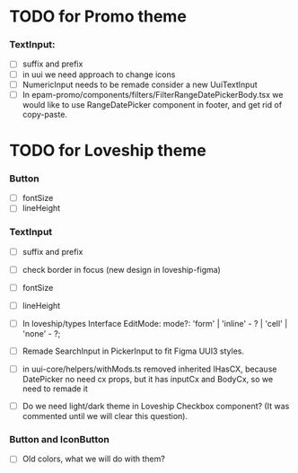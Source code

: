 # TODO for Promo theme
### TextInput: 
- [ ] suffix and prefix
- [ ] in uui we need approach to change icons
- [ ] NumericInput needs to be remade consider a new UuiTextInput
- [ ] In epam-promo/components/filters/FilterRangeDatePickerBody.tsx we would like to use RangeDatePicker component in footer, and get rid of copy-paste.

# TODO for Loveship theme
### Button
- [ ] fontSize
- [ ] lineHeight
### TextInput
- [ ] suffix and prefix
- [ ] check border in focus (new design in loveship-figma)
- [ ] fontSize
- [ ] lineHeight
- [ ] In loveship/types Interface EditMode: mode?: 'form' | 'inline' - ? | 'cell' | 'none' - ?;
- [ ] Remade SearchInput in PickerInput to fit Figma UUI3 styles.
- [ ] in uui-core/helpers/withMods.ts removed inherited IHasCX, because DatePicker no need cx props, but it has inputCx and BodyCx, so we need to remade it
- [ ] Do we need light/dark theme in Loveship Checkbox component? (It was commented until we will clear this question).


### Button and IconButton
- [ ] Old colors, what we will do with them?